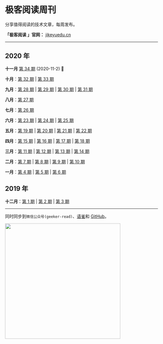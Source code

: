 # 极客阅读周刊

分享值得阅读的技术文章，每周发布。

**「极客阅读 」官网：** [jikeyuedu.cn](https://jikeyuedu.cn)

---

## 2020 年

**十一月** [第 34 期](https://github.com/geeker-read/weekly_issues/blob/master/docs/issue-34.md) (2020-11-2) 🐸

**十月**：[第 32 期](https://github.com/geeker-read/weekly_issues/blob/master/docs/issue-32.md) | [第 33 期](https://github.com/geeker-read/weekly_issues/blob/master/docs/issue-33.md)

**九月**：[第 28 期](https://github.com/geeker-read/weekly_issues/blob/master/docs/issue-28.md) | [第 29 期](https://github.com/geeker-read/weekly_issues/blob/master/docs/issue-29.md) | [第 30 期](https://github.com/geeker-read/weekly_issues/blob/master/docs/issue-30.md) | [第 31 期](https://github.com/geeker-read/weekly_issues/blob/master/docs/issue-31.md)

**八月**：[第 27 期](https://github.com/geeker-read/weekly_issues/blob/master/docs/issue-27.md)

**七月**：[第 26 期](https://github.com/geeker-read/weekly_issues/blob/master/docs/issue-26.md)

**六月**：[第 23 期](https://github.com/geeker-read/weekly_issues/blob/master/docs/issue-23.md) | [第 24 期](https://github.com/geeker-read/weekly_issues/blob/master/docs/issue-24.md) | [第 25 期](https://github.com/geeker-read/weekly_issues/blob/master/docs/issue-25.md)

**五月**：[第 19 期](https://github.com/geeker-read/weekly_issues/blob/master/docs/issue-19.md) | [第 20 期](https://github.com/geeker-read/weekly_issues/blob/master/docs/issue-20.md) | [第 21 期](https://github.com/geeker-read/weekly_issues/blob/master/docs/issue-21.md) | [第 22 期](https://github.com/geeker-read/weekly_issues/blob/master/docs/issue-22.md)

**四月**：[第 15 期](https://github.com/geeker-read/weekly_issues/blob/master/docs/issue-15.md) | [第 16 期](https://github.com/geeker-read/weekly_issues/blob/master/docs/issue-16.md) | [第 17 期](https://github.com/geeker-read/weekly_issues/blob/master/docs/issue-17.md) | [第 18 期](https://github.com/geeker-read/weekly_issues/blob/master/docs/issue-18.md)

**三月**：[第 11 期](https://github.com/geeker-read/weekly_issues/blob/master/docs/issue-11.md) | [第 12 期](https://github.com/geeker-read/weekly_issues/blob/master/docs/issue-12.md) | [第 13 期](https://github.com/geeker-read/weekly_issues/blob/master/docs/issue-13.md) | [第 14 期](https://github.com/geeker-read/weekly_issues/blob/master/docs/issue-14.md)

**二月**：[第 7 期](https://github.com/geeker-read/weekly_issues/blob/master/docs/issue-7.md) | [第 8 期](https://github.com/geeker-read/weekly_issues/blob/master/docs/issue-8.md) | [第 9 期](https://github.com/geeker-read/weekly_issues/blob/master/docs/issue-9.md) | [第 10 期](https://github.com/geeker-read/weekly_issues/blob/master/docs/issue-10.md)

**一月**：[第 4 期](https://github.com/geeker-read/weekly_issues/blob/master/docs/issue-4.md) | [第 5 期](https://github.com/geeker-read/weekly_issues/blob/master/docs/issue-5.md) | [第 6 期](https://github.com/geeker-read/weekly_issues/blob/master/docs/issue-6.md)

## 2019 年

**十二月**：[第 1 期](https://github.com/geeker-read/weekly_issues/blob/master/docs/issue-1.md) | [第 2 期](https://github.com/geeker-read/weekly_issues/blob/master/docs/issue-2.md) | [第 3 期](https://github.com/geeker-read/weekly_issues/blob/master/docs/issue-3.md)

---

同时同步到`微信公众号(geeker-read)`、[语雀](https://www.yuque.com/books/share/8cc684ae-4d87-483b-82e5-5128e32d4cef?#)和 [GitHub](https://github.com/geeker-read/weekly_issues)。

<img src="https://geeker-cdn.devhub.top/assets/geeker-read-wx-qr-code-v2.png" width="380">
